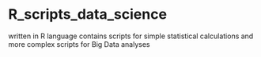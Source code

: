 # R_scripts_data_science
written in R language
contains scripts for simple statistical calculations and more complex scripts for Big Data analyses

